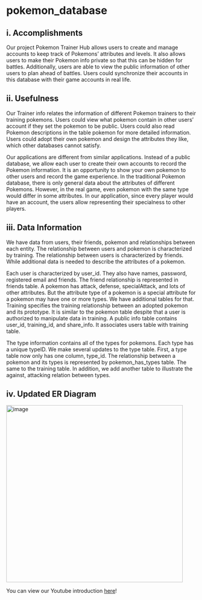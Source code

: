 # pokemon_database

## i.	Accomplishments
Our project Pokemon Trainer Hub allows users to create and manage accounts to keep track of Pokemons’ attributes and levels. It also allows users to make their Pokemon info private so that this can be hidden for battles. Additionally, users are able to view the public information of other users to plan ahead of battles. Users could synchronize their accounts in this database with their game accounts in real life.

## ii. Usefulness
Our Trainer info relates the information of different Pokemon trainers to their training pokemons. Users could view what pokemon contain in other users’ account if they set the pokemon to be public. Users could also read Pokemon descriptions in the table pokemon for more detailed information. Users could adopt their own pokemon and design the attributes they like, which other databases cannot satisfy. 

Our applications are different from similar applications. Instead of a public database, we allow each user to create their own accounts to record the Pokemon information. It is an opportunity to show your own pokemon to other users and record the game experience. In the traditional Pokemon database, there is only general data about the attributes of different Pokemons. However, in the real game, even pokemon with the same type would differ in some attributes. In our application, since every player would have an account, the users allow representing their specialness to other players.

## iii. Data Information
We have data from users, their friends, pokemon and relationships between each entity. The relationship between users and pokemon is characterized by training. The relationship between users is characterized by friends. While additional data is needed to describe the attributes of a pokemon. 

Each user is characterized by user_id. They also have names, password, registered email and friends. The friend relationship is represented in friends table. A pokemon has attack, defense, specialAttack, and lots of other attributes. But the attribute type of a pokemon is a special attribute for a pokemon may have one or more types. We have additional tables for that. Training specifies the training relationship between an adopted pokemon and its prototype. It is similar to the pokemon table despite that a user is authorized to manipulate data in training. A public info table contains user_id, training_id, and share_info. It associates users table with training table. 

The type information contains all of the types for pokemons. Each type has a unique typeID. We make several updates to the type table. First, a type table now only has one column, type_id. The relationship between a pokemon and its types is represented by pokemon_has_types table. The same to the training table. In addition, we add another table to illustrate the against, attacking relation between types. 

## iv. Updated ER Diagram

<img width="468" alt="image" src="https://user-images.githubusercontent.com/55035176/164086432-19882580-0fd4-4352-afe5-0a1dc58c4d2c.png">



You can view our Youtube introduction [here](https://www.youtube.com/watch?v=Zz0TVae4bNk)! 
